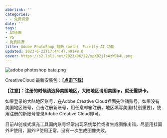 ```yaml
---
abbrlink: ''
categories:
- - 免费资源
date: ''
tags:
- AI绘画
- PS
- 免费资源
title: Adobe PhotoShop 最新（beta） Firefly AI 功能
updated: 2023-6-22T17:44:47.491+8:0
cover: https://s2.loli.net/2023/06/22/xpX82jIsAzWJk4L.png
---
```

![adobe photoshop bata.png](https://s2.loli.net/2023/06/22/xpX82jIsAzWJk4L.png)

CreativeCloud 最新安裝包：【**[点击下载](https://creativecloud.adobe.com/apps/download/creative-cloud)**】

**【注意】：注册的时候请选择美国地区，大陆地区请用美国ip，就无需绑卡。**

如果登录的大陆地区账号，在Adobe Creative Cloud裡面先注销账号，如果没有美国地区账号，点击注册新账号，用任意邮箱注册，地区填写美国(特别重要)，使用注册的新账号登录Adobe Creative Cloud即可。

目前AI创成式填充工具国内账号经常出现系统繁忙或者生成图像出错，尽量用挂国外IP使用，国外IP使用正常，没有一次生成图像失败。
